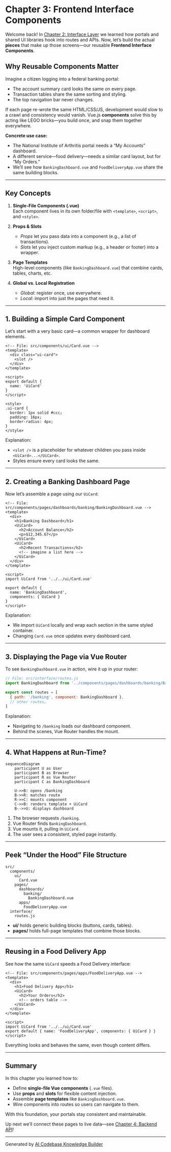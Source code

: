 # Chapter 3: Frontend Interface Components

Welcome back! In [Chapter 2: Interface Layer](02_interface_layer_.md) we learned how portals and shared UI libraries hook into routes and APIs. Now, let’s build the actual **pieces** that make up those screens—our reusable **Frontend Interface Components**.

## Why Reusable Components Matter

Imagine a citizen logging into a federal banking portal:  
- The account summary card looks the same on every page.  
- Transaction tables share the same sorting and styling.  
- The top navigation bar never changes.

If each page re-wrote the same HTML/CSS/JS, development would slow to a crawl and consistency would vanish. Vue.js **components** solve this by acting like LEGO bricks—you build once, and snap them together everywhere.

**Concrete use case:**  
- The National Institute of Arthritis portal needs a “My Accounts” dashboard.  
- A different service—food delivery—needs a similar card layout, but for “My Orders.”  
- We’ll see how `BankingDashboard.vue` and `FoodDeliveryApp.vue` share the same building blocks.

---

## Key Concepts

1. **Single-File Components (.vue)**  
   Each component lives in its own folder/file with `<template>`, `<script>`, and `<style>`.

2. **Props & Slots**  
   - *Props* let you pass data into a component (e.g., a list of transactions).  
   - *Slots* let you inject custom markup (e.g., a header or footer) into a wrapper.

3. **Page Templates**  
   High-level components (like `BankingDashboard.vue`) that combine cards, tables, charts, etc.  

4. **Global vs. Local Registration**  
   - *Global*: register once, use everywhere.  
   - *Local*: import into just the pages that need it.

---

## 1. Building a Simple Card Component

Let’s start with a very basic card—a common wrapper for dashboard elements.

```vue
<!-- File: src/components/ui/Card.vue -->
<template>
  <div class="ui-card">
    <slot />
  </div>
</template>

<script>
export default {
  name: 'UiCard'
}
</script>

<style>
.ui-card {
  border: 1px solid #ccc;
  padding: 16px;
  border-radius: 4px;
}
</style>
```

Explanation:  
- `<slot />` is a placeholder for whatever children you pass inside `<UiCard>...</UiCard>`.  
- Styles ensure every card looks the same.

---

## 2. Creating a Banking Dashboard Page

Now let’s assemble a page using our `UiCard`:

```vue
<!-- File: src/components/pages/dashboards/banking/BankingDashboard.vue -->
<template>
  <div>
    <h1>Banking Dashboard</h1>
    <UiCard>
      <h2>Account Balance</h2>
      <p>$12,345.67</p>
    </UiCard>
    <UiCard>
      <h2>Recent Transactions</h2>
      <!-- imagine a list here -->
    </UiCard>
  </div>
</template>

<script>
import UiCard from '../../ui/Card.vue'

export default {
  name: 'BankingDashboard',
  components: { UiCard }
}
</script>
```

Explanation:  
- We import `UiCard` locally and wrap each section in the same styled container.  
- Changing `Card.vue` once updates every dashboard card.

---

## 3. Displaying the Page via Vue Router

To see `BankingDashboard.vue` in action, wire it up in your router:

```js
// File: src/interface/routes.js
import BankingDashboard from '../components/pages/dashboards/banking/BankingDashboard.vue'

export const routes = [
  { path: '/banking', component: BankingDashboard },
  // other routes…
]
```

Explanation:  
- Navigating to `/banking` loads our dashboard component.  
- Behind the scenes, Vue Router handles the mount.

---

## 4. What Happens at Run-Time?

```mermaid
sequenceDiagram
    participant U as User
    participant B as Browser
    participant R as Vue Router
    participant C as BankingDashboard

    U->>B: opens /banking
    B->>R: matches route
    R->>C: mounts component
    C->>B: renders template + UiCard
    B-->>U: displays dashboard
```

1. The browser requests `/banking`.  
2. Vue Router finds `BankingDashboard`.  
3. Vue mounts it, pulling in `UiCard`.  
4. The user sees a consistent, styled page instantly.

---

## Peek “Under the Hood” File Structure

```
src/
  components/
    ui/
      Card.vue
    pages/
      dashboards/
        banking/
          BankingDashboard.vue
      apps/
        FoodDeliveryApp.vue
  interface/
    routes.js
```

- **ui/** holds generic building blocks (buttons, cards, tables).  
- **pages/** holds full-page templates that combine those blocks.

---

## Reusing in a Food Delivery App

See how the same `UiCard` speeds a Food Delivery interface:

```vue
<!-- File: src/components/pages/apps/FoodDeliveryApp.vue -->
<template>
  <div>
    <h1>Food Delivery App</h1>
    <UiCard>
      <h2>Your Orders</h2>
      <!-- orders table -->
    </UiCard>
  </div>
</template>

<script>
import UiCard from '../../ui/Card.vue'
export default { name: 'FoodDeliveryApp', components: { UiCard } }
</script>
```

Everything looks and behaves the same, even though content differs.

---

## Summary

In this chapter you learned how to:

- Define **single-file Vue components** (`.vue` files).  
- Use **props** and **slots** for flexible content injection.  
- Assemble **page templates** like `BankingDashboard.vue`.  
- Wire components into routes so users can navigate to them.  

With this foundation, your portals stay consistent and maintainable.  

Up next we’ll connect these pages to live data—see [Chapter 4: Backend API](04_backend_api_.md)!

---

Generated by [AI Codebase Knowledge Builder](https://github.com/The-Pocket/Tutorial-Codebase-Knowledge)
